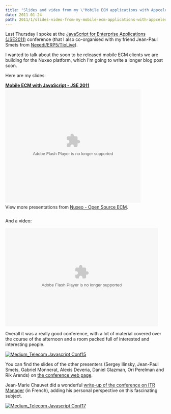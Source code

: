 ```yaml
---
title: "Slides and video from my \"Mobile ECM applications with Appcelerator and PhoneGap\" talk last week"
date: 2011-01-24
path: 2011/1/slides-video-from-my-mobile-ecm-applications-with-appcelerator-phonegap-talk-last-week
---
```


<p>Last Thursday I spoke at the <a href="http://www.freecloudalliance.org/fca-JSE2011.Programme">JavaScript for Enterprise Applications (JSE2011)</a> conference (that I also co-organised with my friend Jean-Paul Smets from <a href="http://www.nexedi.com/">Nexedi/ERP5/TioLive</a>).</p>

<p>I wanted to talk about the soon to be released mobile ECM clients we are building for the Nuxeo platform, which I'm going to write a longer blog post soon.</p>

<!-- more -->

<p>Here are my slides:</p>

<div style="width:425px" id="__ss_6652159"><strong style="display:block;margin:12px 0 4px"><a href="http://www.slideshare.net/nuxeo/mobile-ecm-with-javascript-jse-2011" title="Mobile ECM with JavaScript - JSE 2011">Mobile ECM with JavaScript - JSE 2011</a></strong><object id="__sse6652159" width="425" height="355"><param name="movie" value="http://static.slidesharecdn.com/swf/ssplayer2.swf?doc=jse2011-mobile-ecm-110121074341-phpapp02&stripped_title=mobile-ecm-with-javascript-jse-2011&userName=nuxeo" /><param name="allowFullScreen" value="true"/><param name="allowScriptAccess" value="always"/><embed name="__sse6652159" src="http://static.slidesharecdn.com/swf/ssplayer2.swf?doc=jse2011-mobile-ecm-110121074341-phpapp02&stripped_title=mobile-ecm-with-javascript-jse-2011&userName=nuxeo" type="application/x-shockwave-flash" allowscriptaccess="always" allowfullscreen="true" width="425" height="355"></embed></object><div style="padding:5px 0 12px">View more presentations from <a href="http://www.slideshare.net/nuxeo">Nuxeo - Open Source ECM</a>.</div></div>

<p>And a video:</p>

<p><embed src="http://blip.tv/play/g5V_gp3rTgI" type="application/x-shockwave-flash" width="480" height="308" allowscriptaccess="always" allowfullscreen="true"></embed></p>

<p>Overall it was a really good conference, with a lot of material covered over the course of the afternoon and a room packed full of interested and interesting people.</p>

<p><a style="display: inline;" href="http://blogs.nuxeo.com/.a/6a010536291c30970b0148c7f15cc1970c-pi"><img class="asset  asset-image at-xid-6a010536291c30970b0148c7f15cc1970c" alt="Medium_Telecom Javascript Conf15" title="Medium_Telecom Javascript Conf15" src="/images/6a010536291c30970b0148c7f15cc1970c-800wi.png" border="0" /></a> <br /></p>

<p>You can find the slides of the other presenters (Sergey Ilinsky, Jean-Paul Smets, Gabriel Monnerat, Alexis Deveria, Daniel Glazman, Ori Perelman and Rik Arends) on <a href="http://www.freecloudalliance.org/fca-JSE2011.Programme">the conference web page</a>.</p>

<p>Jean-Marie Chauvet did a wonderful <a href="http://www.itrmanager.com/tribune/114318/revelation-javascripturaire-jean-marie-chauvet.html">write-up of the conference on ITR Manager</a> (in French), adding his personal perspective on this fascinating subject.</p>

<p><a style="display: inline;" href="http://blogs.nuxeo.com/.a/6a010536291c30970b0147e1e84f6a970b-pi"><img class="asset  asset-image at-xid-6a010536291c30970b0147e1e84f6a970b" alt="Medium_Telecom Javascript Conf17" title="Medium_Telecom Javascript Conf17" src="/images/6a010536291c30970b0147e1e84f6a970b-800wi.png" border="0" /></a></p>

